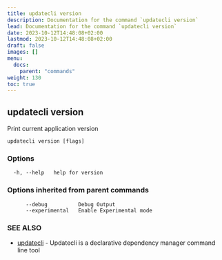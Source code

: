 ```yaml
---
title: updatecli version
description: Documentation for the command `updatecli version`
lead: Documentation for the command `updatecli version`
date: 2023-10-12T14:48:08+02:00
lastmod: 2023-10-12T14:48:08+02:00
draft: false
images: []
menu:
  docs:
    parent: "commands"
weight: 130
toc: true
---
```


## updatecli version

Print current application version

```
updatecli version [flags]
```

### Options

```
  -h, --help   help for version
```

### Options inherited from parent commands

```
      --debug          Debug Output
      --experimental   Enable Experimental mode
```

### SEE ALSO

* [updatecli](/docs/commands/updatecli)	 - Updatecli is a declarative dependency manager command line tool

